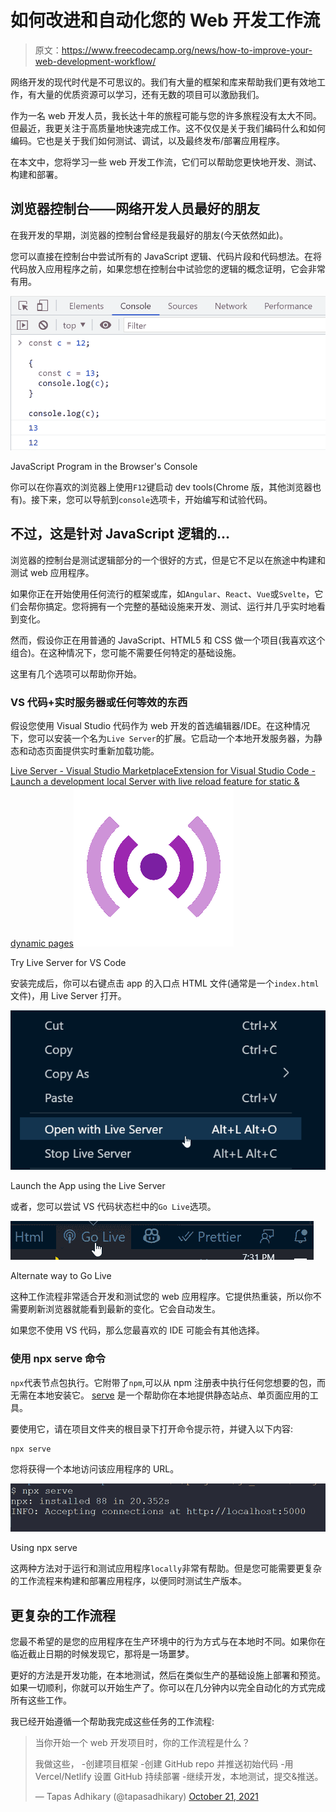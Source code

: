 # 如何改进和自动化您的 Web 开发工作流

> 原文：<https://www.freecodecamp.org/news/how-to-improve-your-web-development-workflow/>

网络开发的现代时代是不可思议的。我们有大量的框架和库来帮助我们更有效地工作，有大量的优质资源可以学习，还有无数的项目可以激励我们。

作为一名 web 开发人员，我长达十年的旅程可能与您的许多旅程没有太大不同。但最近，我更关注于高质量地快速完成工作。这不仅仅是关于我们编码什么和如何编码。它也是关于我们如何测试、调试，以及最终发布/部署应用程序。

在本文中，您将学习一些 web 开发工作流，它们可以帮助您更快地开发、测试、构建和部署。

## 浏览器控制台——网络开发人员最好的朋友

在我开发的早期，浏览器的控制台曾经是我最好的朋友(今天依然如此)。

您可以直接在控制台中尝试所有的 JavaScript 逻辑、代码片段和代码想法。在将代码放入应用程序之前，如果您想在控制台中试验您的逻辑的概念证明，它会非常有用。

![image-83](img/b9e981e1b697b5777d9347c2d30819d0.png)

JavaScript Program in the Browser's Console

你可以在你喜欢的浏览器上使用`F12`键启动 dev tools(Chrome 版，其他浏览器也有)。接下来，您可以导航到`console`选项卡，开始编写和试验代码。

## 不过，这是针对 JavaScript 逻辑的...

浏览器的控制台是测试逻辑部分的一个很好的方式，但是它不足以在旅途中构建和测试 web 应用程序。

如果你正在开始使用任何流行的框架或库，如`Angular`、`React`、`Vue`或`Svelte`，它们会帮你搞定。您将拥有一个完整的基础设施来开发、测试、运行并几乎实时地看到变化。

然而，假设你正在用普通的 JavaScript、HTML5 和 CSS 做一个项目(我喜欢这个组合)。在这种情况下，您可能不需要任何特定的基础设施。

这里有几个选项可以帮助你开始。

### VS 代码+实时服务器或任何等效的东西

假设您使用 Visual Studio 代码作为 web 开发的首选编辑器/IDE。在这种情况下，您可以安装一个名为`Live Server`的扩展。它启动一个本地开发服务器，为静态和动态页面提供实时重新加载功能。

[](https://marketplace.visualstudio.com/items?itemName=ritwickdey.LiveServer)[Live Server - Visual Studio MarketplaceExtension for Visual Studio Code - Launch a development local Server with live reload feature for static & dynamic pages![Microsoft.VisualStudio.Services.Icons](img/d9d0bcdf9e80306bd861ec5102da1d70.png)](https://marketplace.visualstudio.com/items?itemName=ritwickdey.LiveServer)

Try Live Server for VS Code

安装完成后，你可以右键点击 app 的入口点 HTML 文件(通常是一个`index.html`文件)，用 Live Server 打开。

![image-85](img/a44a561baf982c7a5763c023d938d87d.png)

Launch the App using the Live Server

或者，您可以尝试 VS 代码状态栏中的`Go Live`选项。

![image-86](img/ff37ba80af34e387f50497dc98bf325d.png)

Alternate way to Go Live

这种工作流程非常适合开发和测试您的 web 应用程序。它提供热重装，所以你不需要刷新浏览器就能看到最新的变化。它会自动发生。

如果您不使用 VS 代码，那么您最喜欢的 IDE 可能会有其他选择。

### 使用 npx serve 命令

`npx`代表节点包执行。它附带了`npm`,可以从 npm 注册表中执行任何您想要的包，而无需在本地安装它。 [serve](https://www.npmjs.com/package/serve) 是一个帮助你在本地提供静态站点、单页面应用的工具。

要使用它，请在项目文件夹的根目录下打开命令提示符，并键入以下内容:

```
npx serve
```

您将获得一个本地访问该应用程序的 URL。

![image-84](img/603ea6e72f36c291de588e7584cf5ead.png)

Using npx serve

这两种方法对于运行和测试应用程序`locally`非常有帮助。但是您可能需要更复杂的工作流程来构建和部署应用程序，以便同时测试生产版本。

## 更复杂的工作流程

您最不希望的是您的应用程序在生产环境中的行为方式与在本地时不同。如果你在临近截止日期的时候发现它，那将是一场噩梦。

更好的方法是开发功能，在本地测试，然后在类似生产的基础设施上部署和预览。如果一切顺利，你就可以开始生产了。你可以在几分钟内以完全自动化的方式完成所有这些工作。

我已经开始遵循一个帮助我完成这些任务的工作流程:

> 当你开始一个 web 开发项目时，你的工作流程是什么？
> 
> 我做这些，
> -创建项目框架
> -创建 GitHub repo 并推送初始代码
> -用 Vercel/Netlify 设置 GitHub 持续部署
> -继续开发，本地测试，提交&推送。
> 
> — Tapas Adhikary (@tapasadhikary) [October 21, 2021](https://twitter.com/tapasadhikary/status/1451041822285783040?ref_src=twsrc%5Etfw)